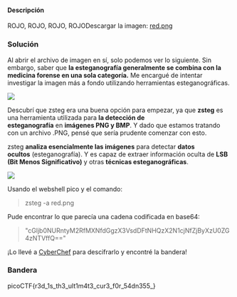 #### Descripción

ROJO, ROJO, ROJO, ROJODescargar la imagen: [red.png](https://challenge-files.picoctf.net/c_verbal_sleep/831307718b34193b288dde31e557484876fb84978b5818e2627e453a54aa9ba6/red.png)

### Solución
Al abrir el archivo de imagen en sí, solo podemos ver lo siguiente. Sin embargo, saber que **la esteganografía generalmente se combina con la medicina forense en una sola categoría.** Me encargué de intentar investigar la imagen más a fondo utilizando herramientas esteganográficas.

![](https://miro.medium.com/v2/resize:fit:160/1*Erjeo7oIcLwb0MPr2WhsiQ.png)

Descubrí que zsteg era una buena opción para empezar, ya que **zsteg** es una herramienta utilizada para **la detección de esteganografía** en **imágenes PNG y BMP**. Y dado que estamos tratando con un archivo .PNG, pensé que sería prudente comenzar con esto.

zsteg **analiza esencialmente las imágenes** para detectar **datos ocultos** (esteganografía). Y es capaz de extraer información oculta de **LSB (Bit Menos Significativo)** y otras **técnicas esteganográficas**.

![](https://miro.medium.com/v2/resize:fit:875/1*W8Gslz0C587HEmpGWYJK1Q.png)

Usando el webshell pico y el comando:

> zsteg -a red.png

Pude encontrar lo que parecía una cadena codificada en base64:

> "cGljb0NURntyM2RfMXNfdGgzX3VsdDFtNHQzX2N1cjNfZjByXzU0ZG4zNTVffQ=="

¡Lo llevé a [CyberChef](https://gchq.github.io/CyberChef) para descifrarlo y encontré la bandera!

### Bandera
picoCTF{r3d_1s_th3_ult1m4t3_cur3_f0r_54dn355_}